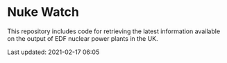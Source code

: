 # Nuke Watch

This repository includes code for retrieving the latest information available on the output of EDF nuclear power plants in the UK.

Last updated: 2021-02-17 06:05